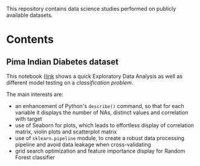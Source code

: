 This repository contains data science studies performed on publicly available datasets.


# Contents
## Pima Indian Diabetes dataset
This notebook ([link](pima_indians_diabetes.ipynb) shows a quick Exploratory Data Analysis as well as different model testing on a *classification problem*.

The main interests are:
* an enhancement of Python's `describe()` command, so that for each variable it displays the number of NAs, distinct values and correlation with target
* use of Seaborn for plots, which leads to effortless display of correlation matrix, violin plots and scatterplot matrix
* use of `sklearn.pipeline` module, to create a robust data processing pipeline and avoid data leakage when cross-validating
* grid search optimization and feature importance display for Random Forest classifier
